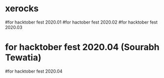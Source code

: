 # xerocks

#for hacktober fest 2020.01
#for hactober fest 2020.02
#for hacktober fest 2020.03
# for hacktober fest 2020.04 (Sourabh Tewatia)
#for hacktober fest 2020.04
